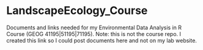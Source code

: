 # LandscapeEcology_Course
Documents and links needed for my Environmental Data Analysis in R Course (GEOG 41195|51195|71195). Note: this is not the course repo.  I created this link so I could post documents here and not on my lab website.
